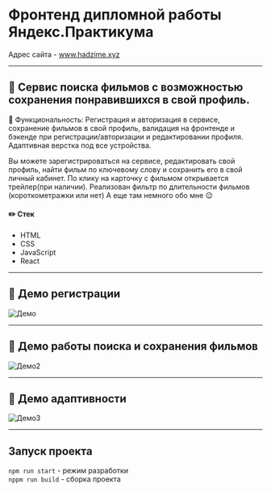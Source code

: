# Фронтенд дипломной работы Яндекс.Практикума

Адрес сайта - www.hadzime.xyz

---

## :movie_camera: Сервис поиска фильмов с возможностью сохранения понравившихся в свой профиль.

:wrench: Функциональность: Регистрация и авторизация в сервисе, сохранение фильмов в свой 
профиль, валидация на фронтенде и бэкенде при регистрации/авторизации и 
редактировании профиля. Адаптивная верстка под все устройства.

Вы можете зарегистрироваться на сервисе, редактировать свой профиль, найти фильм по ключевому слову и сохранить его в свой личный кабинет. По клику на карточку с фильмом открывается трейлер(при наличии).
Реализован фильтр по длительности фильмов (короткометражки или нет)
А еще там немного обо мне :wink:

#### :pencil2: Стек

- HTML
- CSS
- JavaScript
- React
---
## :scroll: Демо регистрации
![Демо](http://g.recordit.co/tXFTVqAb2S.gif "Демо")

---
## :scroll: Демо работы поиска и сохранения фильмов
![Демо2](http://g.recordit.co/YqcpBzhDqz.gif "Демо2")

---
## :scroll: Демо адаптивности
![Демо3](http://g.recordit.co/z722OfzzHn.gif "Демо3")

---

## Запуск проекта

``npm run start`` - режим разработки  
``nppm run build`` - сборка проекта

